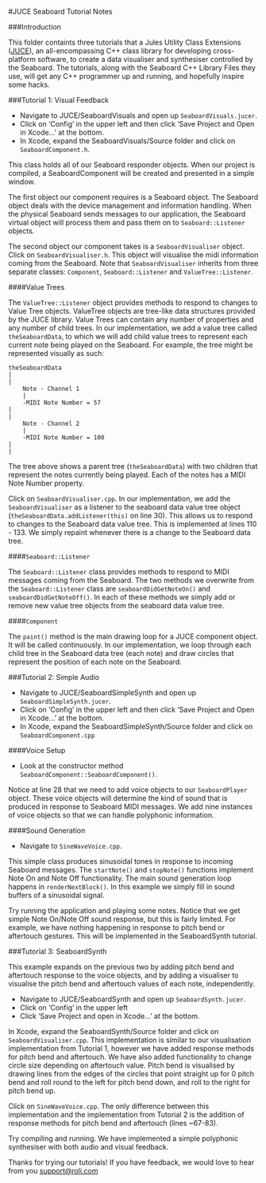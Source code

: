#JUCE Seaboard Tutorial Notes

###Introduction

This folder containts three tutorials that a Jules Utility Class Extensions ([JUCE](juce.com/about-juce)), an all-encompassing C++ class library for developing cross-platform software, to create a data visualiser and synthesiser controlled by the Seaboard. The tutorials, along with the Seaboard C++ Library Files they use, will get any C++ programmer up and running, and hopefully inspire some hacks.

###Tutorial 1: Visual Feedback

- Navigate to JUCE/SeaboardVisuals and open up `SeaboardVisuals.jucer`.
- Click on ‘Config’ in the upper left and then click ‘Save Project and Open in Xcode…’ at the bottom.
- In Xcode, expand the SeaboardVisuals/Source folder and click on `SeaboardComponent.h`.

This class holds all of our Seaboard responder objects. When our project is compiled, a SeaboardComponent will be created and presented in a simple window. 

The first object our component requires is a Seaboard object. The Seaboard object deals with the device management and information handling. When the physical Seaboard sends messages to our application, the Seaboard virtual object will process them and pass them on to `Seaboard::Listener` objects.

The second object our component takes is a `SeaboardVisualiser` object. 
Click on `SeaboardVisualiser.h`. This object will visualise the midi information coming from the Seaboard. Note that `SeaboardVisualiser` inherits from three separate classes: `Component`, `Seaboard::Listener` and `ValueTree::Listener`.

####Value Trees

The `ValueTree::Listener` object provides methods to respond to changes to Value Tree objects. ValueTree objects are tree-like data structures provided by the JUCE library. Value Trees can contain any number of properties and any number of child trees. In our implementation, we add a value tree called `theSeaboardData`, to which we will add child value trees to represent each current note being played on the Seaboard. For example, the tree might be represented visually as such:

	theSeaboardData
	|
	|
		Note - Channel 1
		|
		-MIDI Note Number = 57
	|
	|
		Note - Channel 2
		|
		-MIDI Note Number = 100	
	|
	|

The tree above shows a parent tree (`theSeaboardData`) with two children that represent the notes currently being played. Each of the notes has a MIDI Note Number property. 

Click on `SeaboardVisualiser.cpp`. In our implementation, we add the `SeaboardVisualiser` as a listener to the seaboard data value tree object (`theSeaboardData.addListener(this)` on line 30). This allows us to respond to changes to the Seaboard data value tree. This is implemented at lines 110 - 133. We simply repaint whenever there is a change to the Seaboard data tree.

####`Seaboard::Listener`

The `Seaboard::Listener` class provides methods to respond to MIDI messages coming from the Seaboard. The two methods we overwrite from the `Seaboard::Listener` class are `seaboardDidGetNoteOn()` and `seaboardDidGetNoteOff()`. In each of these methods we simply add or remove new value tree objects from the seaboard data value tree.

####`Component`

The `paint()` method is the main drawing loop for a JUCE component object. It will be called continuously. In our implementation, we loop through each child tree in the Seaboard data tree (each note) and draw circles that represent the position of each note on the Seaboard.

###Tutorial 2: Simple Audio

- Navigate to  JUCE/SeaboardSimpleSynth and open up `SeaboardSimpleSynth.jucer`.
- Click on ‘Config’ in the upper left and then click ‘Save Project and Open in Xcode…’ at the bottom.
- In Xcode, expand the SeaboardSimpleSynth/Source folder and click on `SeaboardComponent.cpp`

####Voice Setup

- Look at the constructor method `SeaboardComponent::SeaboardComponent()`.

Notice at line 28 that we need to add voice objects to our `SeaboardPlayer` object. These voice objects will determine the kind of sound that is produced in response to Seaboard MIDI messages. We add nine instances of voice objects so that we can handle polyphonic information.

####Sound Generation

- Navigate to `SineWaveVoice.cpp`.

This simple class produces sinusoidal tones in response to incoming Seaboard messages. The `startNote()` and `stopNote()` functions implement Note On and Note Off functionality. The main sound generation loop happens in `renderNextBlock()`. In this example we simply fill in sound buffers of a sinusoidal signal.

Try running the application and playing some notes. Notice that we get simple Note On/Note Off sound response, but this is fairly limited. For example, we have nothing happening in response to pitch bend or aftertouch gestures. This will be implemented in the SeaboardSynth tutorial.

###Tutorial 3: SeaboardSynth

This example expands on the previous two by adding pitch bend and aftertouch response to the voice objects, and by adding a visualiser to visualise the pitch bend and aftertouch values of each note, independently.
 
- Navigate to JUCE/SeaboardSynth and open up `SeaboardSynth.jucer`.
- Click on ‘Config’ in the upper left
- Click ‘Save Project and open in Xcode…’ at the bottom.

In Xcode, expand the SeaboardSynth/Source folder and click on `SeaboardVisualiser.cpp`. This implementation is similar to our visualisation implementation from Tutorial 1, however we have added response methods for pitch bend and aftertouch. We have also added functionality to change circle size depending on aftertouch value. Pitch bend is visualised by drawing lines from the edges of the circles that point straight up for 0 pitch bend and roll round to the left for pitch bend down, and roll to the right for pitch bend up.

Click on `SineWaveVoice.cpp`. The only difference between this implementation and the implementation from Tutorial 2 is the addition of response methods for pitch bend and aftertouch (lines ~67-83).

Try compiling and running. We have implemented a simple polyphonic synthesiser with both audio and visual feedback.

Thanks for trying our tutorials! If you have feedback, we would love to hear from you support@roli.com